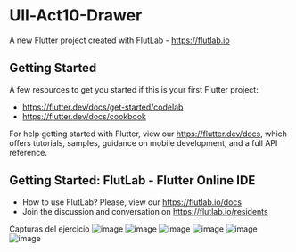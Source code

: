 # Ull-Act10-Drawer

A new Flutter project created with FlutLab - https://flutlab.io

## Getting Started

A few resources to get you started if this is your first Flutter project:

- https://flutter.dev/docs/get-started/codelab
- https://flutter.dev/docs/cookbook

For help getting started with Flutter, view our
https://flutter.dev/docs, which offers tutorials,
samples, guidance on mobile development, and a full API reference.

## Getting Started: FlutLab - Flutter Online IDE

- How to use FlutLab? Please, view our https://flutlab.io/docs
- Join the discussion and conversation on https://flutlab.io/residents

Capturas del ejercicio
![image](https://github.com/Rodriguezb128/Ull-Act10-drawer/assets/143763162/939f2759-1cb3-49c5-aa80-e30db404db08)
![image](https://github.com/Rodriguezb128/Ull-Act10-drawer/assets/143763162/fdca1eb7-a410-4309-a325-546d3bc414f8)
![image](https://github.com/Rodriguezb128/Ull-Act10-drawer/assets/143763162/2f6798d1-2b6e-497b-b8e4-262960cc07c3)
![image](https://github.com/Rodriguezb128/Ull-Act10-drawer/assets/143763162/3ed0e815-e4bb-406b-9704-3703d81b62f6)
![image](https://github.com/Rodriguezb128/Ull-Act10-drawer/assets/143763162/ffe6f181-666c-49a1-8458-6cb48f5b1cf0)
![image](https://github.com/Rodriguezb128/Ull-Act10-drawer/assets/143763162/e25099f9-984f-43e3-9c9a-e364cf20365b)

